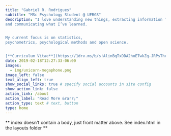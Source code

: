 ```yaml
---
title: "Gabriel R. Rodrigues"
subtitle: "MSc Psychology Student @ UFRGS"
description: "I love understanding new things, extracting information from data 
and communicating what I’ve learned.


My current focus is on statistics,
psychometrics, psychological methods and open science.


[**Curriculum Vitae**](https://1drv.ms/b/s!AlinBqTxDDA2hoETwkZq-JRPsThcZA)"
date: 2019-02-18T12:27:33-06:00
images:
  - img/unicorn-megaphone.png
image_left: false
text_align_left: true
show_social_links: true # specify social accounts in site config
show_action_link: false
action_link: /about
action_label: "Read More &rarr;"
action_type: text # text, button
type: home
---
```


** index doesn't contain a body, just front matter above.
See index.html in the layouts folder **
